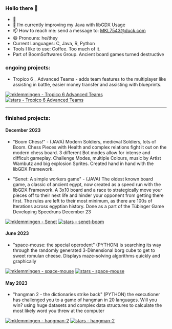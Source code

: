 ### Hello there 👋

- 🔭 
- 🌱 I’m currently improving my Java with libGDX Usage
- 📫 How to reach me: send a message to: MKL7543@duck.com
- 😄 Pronouns: he/they
- Current Languages: C, Java, R, Python
- Tools I like to use: Coffee. Too much of it.
- Part of BoomSoftwares Group. Ancient board games turned destructive

### ongoing projects:

- Tropico 6 _ Advanced Teams - adds team features to the multiplayer like assisting in battle, easier money transfer and assisting with blueprints.
  
[![mklemmingen - Tropico 6 Advanced Teams](https://img.shields.io/static/v1?label=mklemmingen&message=Tropico-6&color=yellow&logo=github)](https://github.com/mklemmingen/Tropico6_Advanced-Team "Go to GitHub repo")
[![stars - Tropico 6 Advanced Teams](https://img.shields.io/github/stars/mklemmingen/Tropico6_Advanced-Team?style=social)](https://github.com/mklemmingen/Tropico6_Advanced-Team)

------------------------

### finished projects:

#### December 2023

- "Boom Chess!" - (JAVA) Modern Soldiers, medieval Soldiers, lots of Boom. Chess Pieces with Health and complex relations fight it out on the modern chess board. 3 different Bot modes allow for intense and difficult gameplay. Challenge Modes, multiple Colours, music by Artist Wambutz and big explosion Sprites. Created hand in hand with the libGDX Framework. 

- "Senet: A simple workers game" - (JAVA) The oldest known board game, a classic of ancient egypt, now created as a speed run with the libGDX Framework. A 3x10 board and a race to strategically move your pieces off to their next life and hinder your opponent from getting there first. The rules are left to their most minimum, as there are 100s of Iterations across egyptian history. Done as a part of the Tübinger Game Developing Speedruns December 23

[![mklemmingen - Senet](https://img.shields.io/static/v1?label=mklemmingen&message=senet-boom&color=orange&logo=github)](https://github.com/mklemmingen/senet-boom "Go to GitHub repo")
[![stars - senet-boom](https://img.shields.io/github/stars/mklemmingen/senet-boom?style=social)](https://github.com/mklemmingen/senet-boom)

#### June 2023
- "space-mouse: the special operodent" (PYTHON) is searching its way through the randomly generated 3-Dimensional borg cube to get to sweet romulan cheese. Displays maze-solving algorithms quickly and graphically

[![mklemmingen - space-mouse](https://img.shields.io/static/v1?label=mklemmingen&message=space-mouse&color=yellow&logo=python)](https://github.com/mklemmingen/space-mouse "Go to GitHub repo")
[![stars - space-mouse](https://img.shields.io/github/stars/mklemmingen/space-mouse?style=social)](https://github.com/mklemmingen/space-mouse)

#### May 2023
- "hangman 2 - the dictionaries strike back" (PYTHON)
  the executioner has challenged you to a game of hangman in 20 languages. Will you win?
  using huge datasets and complex data structures to calculate the most likely word you threw at the computer
  
[![mklemmingen - hangman-2](https://img.shields.io/static/v1?label=mklemmingen&message=hangman-2&color=blue&logo=steam)](https://github.com/mklemmingen/hangman-2 "Go to GitHub repo")
[![stars - hangman-2](https://img.shields.io/github/stars/mklemmingen/hangman-2?style=social)](https://github.com/mklemmingen/hangman-2)
